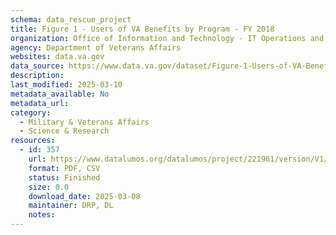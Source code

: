 ```yaml
---
schema: data_rescue_project 
title: Figure 1 - Users of VA Benefits by Program - FY 2018
organization: Office of Information and Technology - IT Operations and Services (ITOPS)
agency: Department of Veterans Affairs
websites: data.va.gov
data_source: https://www.data.va.gov/dataset/Figure-1-Users-of-VA-Benefits-by-Program-FY-2018/97cj-cga3
description: 
last_modified: 2025-03-10
metadata_available: No
metadata_url: 
category:
  - Military & Veterans Affairs 
  - Science & Research 
resources:
  - id: 357
    url: https://www.datalumos.org/datalumos/project/221961/version/V1/view
    format: PDF, CSV
    status: Finished
    size: 0.0
    download_date: 2025-03-08
    maintainer: DRP, DL
    notes: 
---
```

